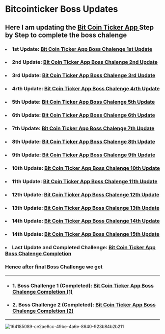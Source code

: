 <h1> Bitcointicker Boss Updates </h1>

<h2>Here I am updating the <a href = 'https://github.com/AvinandanBose/bitcoin_ticker'> Bit Coin Ticker App </a> Step by Step to complete the boss chalenge </h2>

 <h3> <li> 1st Update: <a href = 'https://github.com/AvinandanBose/bitcointicker_boss_updates/tree/main/1st'> Bit Coin Ticker App Boss Chalenge 1st Update </a>  </li></h3>
 
 <h3> <li> 2nd Update: <a href = 'https://github.com/AvinandanBose/bitcointicker_boss_updates/tree/main/2nd'> Bit Coin Ticker App Boss Chalenge 2nd Update </a>  </li></h3>

 <h3> <li> 3rd Update: <a href = 'https://github.com/AvinandanBose/bitcointicker_boss_updates/tree/main/3rd'> Bit Coin Ticker App Boss Chalenge 3rd Update </a>  </li></h3>
 
 <h3> <li> 4rth Update: <a href = 'https://github.com/AvinandanBose/bitcointicker_boss_updates/tree/main/4rth'> Bit Coin Ticker App Boss Chalenge 4rth Update </a>  </li></h3>
 
 <h3> <li> 5th Update: <a href = 'https://github.com/AvinandanBose/bitcointicker_boss_updates/tree/main/5th'> Bit Coin Ticker App Boss Chalenge 5th Update </a>  </li></h3>
 
 <h3> <li> 6th Update: <a href = 'https://github.com/AvinandanBose/bitcointicker_boss_updates/tree/main/6th'> Bit Coin Ticker App Boss Chalenge 6th Update </a>  </li></h3>
 
 <h3><li> 7th Update: <a href = 'https://github.com/AvinandanBose/bitcointicker_boss_updates/tree/main/7th'> Bit Coin Ticker App Boss Chalenge 7th Update </a></li></h3>
  
 <h3><li> 8th Update: <a href = 'https://github.com/AvinandanBose/bitcointicker_boss_updates/tree/main/8th'> Bit Coin Ticker App Boss Chalenge 8th Update </a> </li></h3>
   
<h3> <li> 9th Update: <a href = 'https://github.com/AvinandanBose/bitcointicker_boss_updates/tree/main/9th'> Bit Coin Ticker App Boss Chalenge 9th Update </a> </li></h3>
  
 <h3> <li> 10th Update: <a href = 'https://github.com/AvinandanBose/bitcointicker_boss_updates/tree/main/10th'> Bit Coin Ticker App Boss Chalenge 10th Update </a> </li></h3>
  
<h3><li> 11th Update: <a href = 'https://github.com/AvinandanBose/bitcointicker_boss_updates/tree/main/11th'> Bit Coin Ticker App Boss Chalenge 11th Update </a></li></h3>

<h3><li> 12th Update: <a href = 'https://github.com/AvinandanBose/bitcointicker_boss_updates/tree/main/12th'> Bit Coin Ticker App Boss Chalenge 12th Update </a></li></h3>


<h3><li> 13th Update: <a href = 'https://github.com/AvinandanBose/bitcointicker_boss_updates/tree/main/13th'> Bit Coin Ticker App Boss Chalenge 13th Update </a></li></h3>

<h3><li> 14th Update: <a href = 'https://github.com/AvinandanBose/bitcointicker_boss_updates/tree/main/14th'> Bit Coin Ticker App Boss Chalenge 14th Update </a></li></h3>

<h3><li> 14th Update: <a href = 'https://github.com/AvinandanBose/bitcointicker_boss_updates/tree/main/15th'> Bit Coin Ticker App Boss Chalenge 15th Update </a></li></h3>

<h3><li> Last Update and Completed Challenge: <a href = 'https://github.com/AvinandanBose/bitcointicker_boss_updates/tree/main/16th_last'> Bit Coin Ticker App Boss Chalenge Completion </a></li></h3>

<h3> Hence after final Boss Challenge we get </h3>
<hr>
<ul >
 <h3><li>1. Boss Challenge 1 (Completed): <a href = 'https://github.com/AvinandanBose/Bitcoin-ticker-bosschallenge'> Bit Coin Ticker App Boss Chalenge  Completion (1) </a></li></h3>
 
 <h3><li>2. Boss Challenge 2 (Completed): <a href = 'https://github.com/AvinandanBose/bitcointicker_boss_challenge_2'> Bit Coin Ticker App Boss Chalenge  Completion (2) </a></li></h3>
</ul>

<hr>

![164185089-ce2ae8cc-49be-4a6e-8640-923b84b2b211](https://user-images.githubusercontent.com/38869235/165839795-921d4d9c-0599-48cd-a2ea-a45016c483d4.gif)




